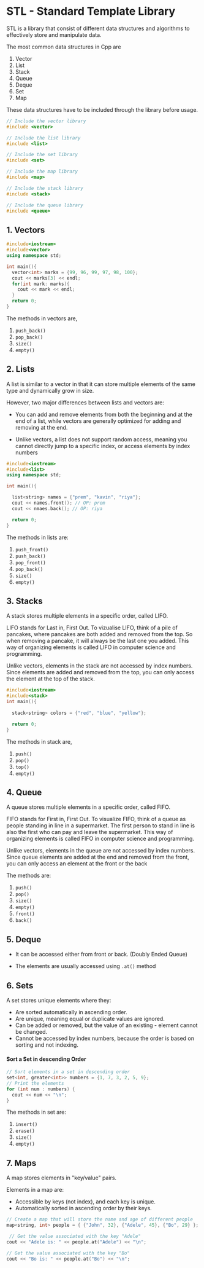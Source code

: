 # STL - Standard Template Library

STL is a library that consist of different data structures and algorithms to effectively store and manipulate data.

The most common data structures in Cpp are 

1. Vector 
2. List
3. Stack 
4. Queue
5. Deque
6. Set 
7. Map

These data structures have to be included through the library before usage. 

```cpp
// Include the vector library
#include <vector>

// Include the list library
#include <list>

// Include the set library
#include <set>

// Include the map library
#include <map>

// Include the stack library
#include <stack>

// Include the queue library
#include <queue>

```

## 1. Vectors 

```cpp
#include<iostream>
#include<vector>
using namespace std;

int main(){
  vector<int> marks = {99, 96, 99, 97, 98, 100};
  cout << marks[3] << endl;
  for(int mark: marks){
    cout << mark << endl;
  }
  return 0;
}

```

The methods in vectors are, 

1. `push_back()`
2. `pop_back()`
3. `size()`
4. `empty()`

##  2. Lists 

A list is similar to a vector in that it can store multiple elements of the same type and dynamically grow in size.

However, two major differences between lists and vectors are:

- You can add and remove elements from both the beginning and at the end of a list, while vectors are generally optimized for adding and removing at the end.

- Unlike vectors, a list does not support random access, meaning you cannot directly jump to a specific index, or access elements by index numbers

```cpp
#include<iostream>
#include<list>
using namespace std;

int main(){

  list<string> names = {"prem", "kavin", "riya"};
  cout << names.front(); // OP: prem
  cout << nmaes.back(); // OP: riya

  return 0;
}

```

The methods in lists are: 
1. `push_front()`
2. `push_back()`
3. `pop_front()`
4. `pop_back()`
5. `size()`
6. `empty()`

##  3. Stacks 

A stack stores multiple elements in a specific order, called LIFO.

LIFO stands for Last in, First Out. To vizualise LIFO, think of a pile of pancakes, where pancakes are both added and removed from the top. So when removing a pancake, it will always be the last one you added. This way of organizing elements is called LIFO in computer science and programming.

Unlike vectors, elements in the stack are not accessed by index numbers. Since elements are added and removed from the top, you can only access the element at the top of the stack.


```cpp
#include<iostream>
#include<stack>
int main(){
  
  stack<string> colors = {"red", "blue", "yellow"};

  return 0;
}

```

The methods in stack are, 

1. `push()`
2. `pop()`
3. `top()`
4. `empty()`

## 4. Queue

A queue stores multiple elements in a specific order, called FIFO.

FIFO stands for First in, First Out. To visualize FIFO, think of a queue as people standing in line in a supermarket. The first person to stand in line is also the first who can pay and leave the supermarket. This way of organizing elements is called FIFO in computer science and programming.

Unlike vectors, elements in the queue are not accessed by index numbers. Since queue elements are added at the end and removed from the front, you can only access an element at the front or the back

The methods are: 


1. `push()`
2. `pop()`
3. `size()`
4. `empty()`
5. `front()`
6. `back()`

## 5. Deque 
- It can be accessed either from front or back. (Doubly Ended Queue)

- The elements are usually accessed using `.at()` method

## 6. Sets

A set stores unique elements where they:

- Are sorted automatically in ascending order.
- Are unique, meaning equal or duplicate values are ignored.
- Can be added or removed, but the value of an existing - element cannot be changed.
- Cannot be accessed by index numbers, because the order is based on sorting and not indexing.

#### Sort a Set in descending Order

```cpp
// Sort elements in a set in descending order
set<int, greater<int>> numbers = {1, 7, 3, 2, 5, 9};
// Print the elements
for (int num : numbers) {
  cout << num << "\n";
}

```

The methods in set are: 

1. `insert()`
2. `erase()`
3. `size()`
4. `empty()`

## 7. Maps 

A map stores elements in "key/value" pairs.

Elements in a map are:

- Accessible by keys (not index), and each key is unique.
- Automatically sorted in ascending order by their keys.

```cpp
// Create a map that will store the name and age of different people
map<string, int> people = { {"John", 32}, {"Adele", 45}, {"Bo", 29} };

 // Get the value associated with the key "Adele"
cout << "Adele is: " << people.at("Adele") << "\n";

// Get the value associated with the key "Bo"
cout << "Bo is: " << people.at("Bo") << "\n";

```


